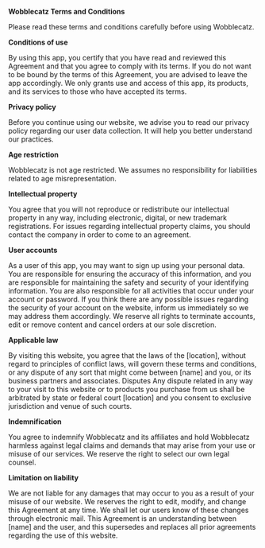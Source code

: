 **Wobblecatz Terms and Conditions**

Please read these terms and conditions carefully before using Wobblecatz.

**Conditions of use**

By using this app, you certify that you have read and reviewed this Agreement and that you agree to comply with its terms. If you do not want to be bound by the terms of this Agreement, you are advised to leave the app accordingly. We only grants use and access of this app, its products, and its services to those who have accepted its terms.

**Privacy policy**

Before you continue using our website, we advise you to read our privacy policy regarding our user data collection. It will help you better understand our practices.

**Age restriction**

Wobblecatz is not age restricted. We assumes no responsibility for liabilities related to age misrepresentation.

**Intellectual property**

You agree that you will not reproduce or redistribute our intellectual property in any way, including electronic, digital, or new trademark registrations.
For issues regarding intellectual property claims, you should contact the company in order to come to an agreement.

**User accounts**

As a user of this app, you may want to sign up using your personal data. You are responsible for ensuring the accuracy of this information, and you are responsible for maintaining the safety and security of your identifying information. You are also responsible for all activities that occur under your account or password.
If you think there are any possible issues regarding the security of your account on the website, inform us immediately so we may address them accordingly.
We reserve all rights to terminate accounts, edit or remove content and cancel orders at our sole discretion.

**Applicable law**

By visiting this website, you agree that the laws of the [location], without regard to principles of conflict laws, will govern these terms and conditions, or any dispute of any sort that might come between [name] and you, or its business partners and associates.
Disputes
Any dispute related in any way to your visit to this website or to products you purchase from us shall be arbitrated by state or federal court [location] and you consent to exclusive jurisdiction and venue of such courts.

**Indemnification**

You agree to indemnify Wobblecatz and its affiliates and hold Wobblecatz harmless against legal claims and demands that may arise from your use or misuse of our services. We reserve the right to select our own legal counsel.

**Limitation on liability**

We are not liable for any damages that may occur to you as a result of your misuse of our website.
We reserves the right to edit, modify, and change this Agreement at any time. We shall let our users know of these changes through electronic mail. This Agreement is an understanding between [name] and the user, and this supersedes and replaces all prior agreements regarding the use of this website.
